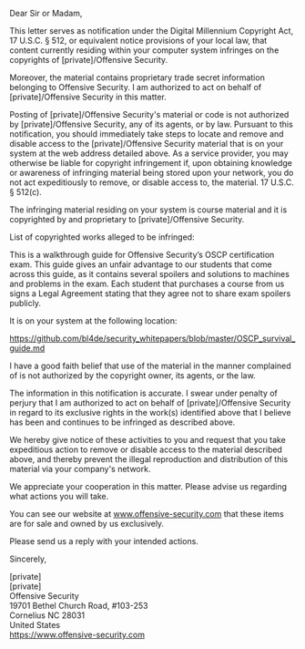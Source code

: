 Dear Sir or Madam,

This letter serves as notification under the Digital Millennium Copyright Act, 17 U.S.C. § 512, or equivalent notice provisions of your local law, that content currently residing within your computer system infringes on the copyrights of [private]/Offensive Security.

Moreover, the material contains proprietary trade secret information belonging to Offensive Security. I am authorized to act on behalf of [private]/Offensive Security in this matter.

Posting of [private]/Offensive Security's material or code is not authorized by [private]/Offensive Security, any of its agents, or by law. Pursuant to this notification, you should immediately take steps to locate and remove and disable access to the [private]/Offensive Security material that is on your system at the web address detailed above. As a service provider, you may otherwise be liable for copyright infringement if, upon obtaining knowledge or awareness of infringing material being stored upon your network, you do not act expeditiously to remove, or disable access to, the material. 17 U.S.C. § 512(c).

The infringing material residing on your system is course material and it is copyrighted by and proprietary to [private]/Offensive Security.

List of copyrighted works alleged to be infringed:

This is a walkthrough guide for Offensive Security’s OSCP certification exam. This guide gives an unfair advantage to our students that come across this guide, as it contains several spoilers and solutions to machines and problems in the exam. Each student that purchases a course from us signs a Legal Agreement stating that they agree not to share exam spoilers publicly.

It is on your system at the following location:

https://github.com/bl4de/security_whitepapers/blob/master/OSCP_survival_guide.md

I have a good faith belief that use of the material in the manner complained of is not authorized by the copyright owner, its agents, or the law.

The information in this notification is accurate. I swear under penalty of perjury that I am authorized to act on behalf of [private]/Offensive Security in regard to its exclusive rights in the work(s) identified above that I believe has been and continues to be infringed as described above.

We hereby give notice of these activities to you and request that you take expeditious action to remove or disable access to the material described above, and thereby prevent the illegal reproduction and distribution of this material via your company's network.

We appreciate your cooperation in this matter. Please advise us regarding what actions you will take.

You can see our website at www.offensive-security.com that these items are for sale and owned by us exclusively.

Please send us a reply with your intended actions.

Sincerely,

[private]  
[private]  
Offensive Security  
19701 Bethel Church Road, #103-253  
Cornelius NC 28031  
United States  
https://www.offensive-security.com
